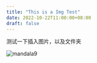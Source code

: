 ```yaml
---
title: "This is a Img Test"
date: 2022-10-22T11:00:00+08:00
draft: false
---
```


 测试一下插入图片，以及文件夹





![mandala9](/images/mandala9.png)
